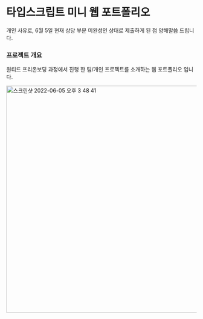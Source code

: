 # 타입스크립트 미니 웹 포트폴리오

개인 사유로, 6월 5일 현재 상당 부분 미완성인 상태로 제출하게 된 점 양해말씀 드립니다.

### 프로젝트 개요
원티드 프리온보딩 과정에서 진행 한 팀/개인 프로젝트를 소개하는 웹 포트폴리오 입니다.

<img width="600" alt="스크린샷 2022-06-05 오후 3 48 41" src="https://user-images.githubusercontent.com/64718969/172039150-66e29907-3328-4b04-8b69-f6da1f68e9be.png">
